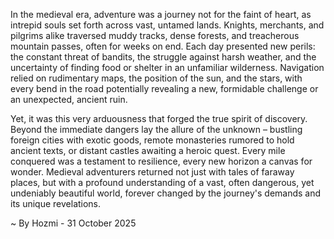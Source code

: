 
In the medieval era, adventure was a journey not for the faint of heart, as intrepid souls set forth across vast, untamed lands. Knights, merchants, and pilgrims alike traversed muddy tracks, dense forests, and treacherous mountain passes, often for weeks on end. Each day presented new perils: the constant threat of bandits, the struggle against harsh weather, and the uncertainty of finding food or shelter in an unfamiliar wilderness. Navigation relied on rudimentary maps, the position of the sun, and the stars, with every bend in the road potentially revealing a new, formidable challenge or an unexpected, ancient ruin.

Yet, it was this very arduousness that forged the true spirit of discovery. Beyond the immediate dangers lay the allure of the unknown – bustling foreign cities with exotic goods, remote monasteries rumored to hold ancient texts, or distant castles awaiting a heroic quest. Every mile conquered was a testament to resilience, every new horizon a canvas for wonder. Medieval adventurers returned not just with tales of faraway places, but with a profound understanding of a vast, often dangerous, yet undeniably beautiful world, forever changed by the journey's demands and its unique revelations.

~ By Hozmi - 31 October 2025
